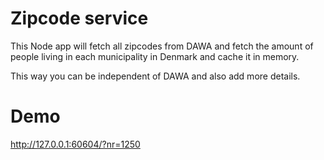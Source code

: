 # Zipcode service

This Node app will fetch all zipcodes from DAWA and fetch the amount of people living in each municipality in Denmark and cache it in memory.

This way you can be independent of DAWA and also add more details.

# Demo
http://127.0.0.1:60604/?nr=1250
